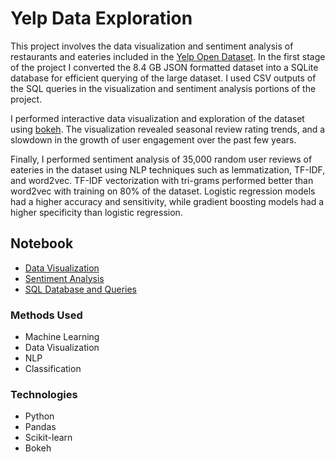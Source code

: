 # Yelp Data Exploration

This project involves the data visualization and sentiment analysis of restaurants and eateries included in the [Yelp Open Dataset](https://www.yelp.com/dataset). In the first stage of the project I converted the 8.4 GB JSON formatted dataset into a SQLite database for efficient querying of the large dataset. I used CSV outputs of the SQL queries in the visualization and sentiment analysis portions of the project.

I performed interactive data visualization and exploration of the dataset using [bokeh](bokeh.pydata.org). The visualization revealed seasonal review rating trends, and a slowdown in the growth of user engagement over the past few years.

Finally, I performed sentiment analysis of 35,000 random user reviews of eateries in the dataset using NLP techniques such as lemmatization, TF-IDF, and word2vec. TF-IDF vectorization with tri-grams performed better than word2vec with training on 80% of the dataset. Logistic regression models had a higher accuracy and sensitivity, while gradient boosting models had a higher specificity than logistic regression. 

## Notebook
* [Data Visualization](https://github.com/tcwou/Yelp-Data-Exploration/blob/master/Data%20Visualization.ipynb)
* [Sentiment Analysis](https://github.com/tcwou/Yelp-Data-Exploration/blob/master/Sentiment%20Analysis.ipynb)
* [SQL Database and Queries](https://github.com/tcwou/Yelp-Data-Exploration/blob/master/SQL%20Database%20and%20Queries.ipynb)

### Methods Used
* Machine Learning
* Data Visualization
* NLP
* Classification

### Technologies
* Python
* Pandas
* Scikit-learn
* Bokeh
